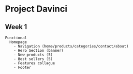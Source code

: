 # Project Davinci

## Week 1

```
Functional
  Homepage
    - Navigation (home/products/categories/contact/about)
    - Hero Section (banner)
    - New products (5)
    - Best sellers (5)
    - Features collague
    - Footer
```
